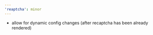 ```yaml
---
'reaptcha': minor
---
```


- allow for dynamic config changes (after recaptcha has been already rendered)
